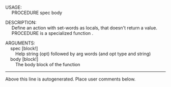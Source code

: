USAGE:  
&nbsp;&nbsp;&nbsp;&nbsp;&nbsp;PROCEDURE&nbsp;spec&nbsp;body&nbsp;  
  
DESCRIPTION:  
&nbsp;&nbsp;&nbsp;&nbsp;&nbsp;Define&nbsp;an&nbsp;action&nbsp;with&nbsp;set-words&nbsp;as&nbsp;locals,&nbsp;that&nbsp;doesn't&nbsp;return&nbsp;a&nbsp;value.  
&nbsp;&nbsp;&nbsp;&nbsp;&nbsp;PROCEDURE&nbsp;is&nbsp;a&nbsp;specialized&nbsp;function&nbsp;.  
  
ARGUMENTS:  
&nbsp;&nbsp;&nbsp;&nbsp;spec&nbsp;[block!]  
&nbsp;&nbsp;&nbsp;&nbsp;&nbsp;&nbsp;&nbsp;&nbsp;Help&nbsp;string&nbsp;(opt)&nbsp;followed&nbsp;by&nbsp;arg&nbsp;words&nbsp;(and&nbsp;opt&nbsp;type&nbsp;and&nbsp;string)  
&nbsp;&nbsp;&nbsp;&nbsp;body&nbsp;[block!]  
&nbsp;&nbsp;&nbsp;&nbsp;&nbsp;&nbsp;&nbsp;&nbsp;The&nbsp;body&nbsp;block&nbsp;of&nbsp;the&nbsp;function  
___
Above this line is autogenerated. Place user comments below.